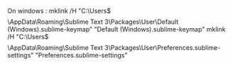 On windows :
mklink /H "C:\Users\$$$$$\AppData\Roaming\Sublime Text 3\Packages\User\Default (Windows).sublime-keymap" "Default (Windows).sublime-keymap"
mklink /H "C:\Users\$$$$$\AppData\Roaming\Sublime Text 3\Packages\User\Preferences.sublime-settings" "Preferences.sublime-settings"